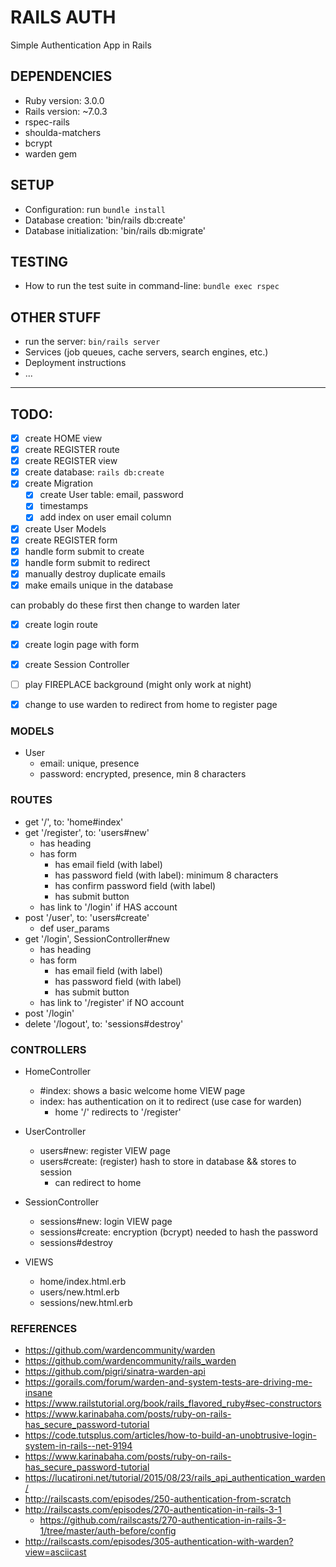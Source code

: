 # RAILS AUTH

Simple Authentication App in Rails

## DEPENDENCIES

- Ruby version: 3.0.0
- Rails version: ~7.0.3
- rspec-rails
- shoulda-matchers
- bcrypt
- warden gem

## SETUP

- Configuration: run `bundle install`
- Database creation: 'bin/rails db:create'
- Database initialization: 'bin/rails db:migrate'

## TESTING

- How to run the test suite in command-line: `bundle exec rspec`

## OTHER STUFF

- run the server: `bin/rails server`
- Services (job queues, cache servers, search engines, etc.)
- Deployment instructions
- ...

---

## TODO:

- [x] create HOME view
- [x] create REGISTER route
- [x] create REGISTER view
- [x] create database: `rails db:create`
- [x] create Migration
    - [x] create User table: email, password
    - [x] timestamps
    - [x] add index on user email column
- [x] create User Models
- [x] create REGISTER form
- [x] handle form submit to create
- [x] handle form submit to redirect
- [x] manually destroy duplicate emails
- [x] make emails unique in the database

can probably do these first then change to warden later
- [x] create login route
- [x] create login page with form
- [x] create Session Controller

- [ ] play FIREPLACE background (might only work at night)

- [x] change to use warden to redirect from home to register page


### MODELS

- User
    - email: unique, presence
    - password: encrypted, presence, min 8 characters

### ROUTES

- get '/', to: 'home#index'
- get '/register', to: 'users#new'
    - has heading 
    - has form
      - has email field (with label)
      - has password field (with label): minimum 8 characters
      - has confirm password field (with label)
      - has submit button
    - has link to '/login' if HAS account
- post '/user', to: 'users#create'
    - def user_params
- get '/login', SessionController#new
    - has heading 
    - has form
      - has email field (with label)
      - has password field (with label)
      - has submit button
    - has link to '/register' if NO account
- post '/login'
- delete '/logout', to: 'sessions#destroy'

### CONTROLLERS

- HomeController
    - #index: shows a basic welcome home VIEW page
    - index: has authentication on it to redirect (use case for warden)
        - home '/' redirects to '/register'
- UserController
    - users#new: register VIEW page
    - users#create: (register) hash to store in database && stores to session 
        - can redirect to home
- SessionController
    - sessions#new: login VIEW page
    - sessions#create: encryption (bcrypt) needed to hash the password
    - sessions#destroy

- VIEWS
    - home/index.html.erb
    - users/new.html.erb
    - sessions/new.html.erb

### REFERENCES

- https://github.com/wardencommunity/warden
- https://github.com/wardencommunity/rails_warden
- https://github.com/pigri/sinatra-warden-api 
- https://gorails.com/forum/warden-and-system-tests-are-driving-me-insane
- https://www.railstutorial.org/book/rails_flavored_ruby#sec-constructors
- https://www.karinabaha.com/posts/ruby-on-rails-has_secure_password-tutorial
- https://code.tutsplus.com/articles/how-to-build-an-unobtrusive-login-system-in-rails--net-9194
- https://www.karinabaha.com/posts/ruby-on-rails-has_secure_password-tutorial
- https://lucatironi.net/tutorial/2015/08/23/rails_api_authentication_warden/
- http://railscasts.com/episodes/250-authentication-from-scratch
- http://railscasts.com/episodes/270-authentication-in-rails-3-1
  - https://github.com/railscasts/270-authentication-in-rails-3-1/tree/master/auth-before/config
- http://railscasts.com/episodes/305-authentication-with-warden?view=asciicast

